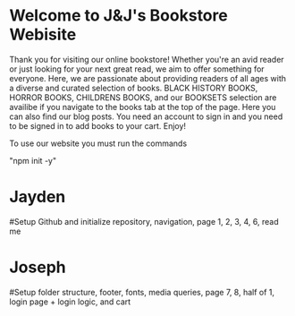 # Welcome to J&J's Bookstore Webisite
Thank you for visiting our online bookstore! Whether you're an avid reader or just looking for your next great read, we aim to offer something for everyone. Here, we are passionate about providing readers of all ages with a diverse and curated selection of books. BLACK HISTORY BOOKS, HORROR BOOKS, CHILDRENS BOOKS, and our BOOKSETS selection are availibe if you navigate to the books tab at the top of the page. Here you can also find our blog posts. You need an account to sign in and you need to be signed in to add books to your cart. Enjoy! 

To use our website you must run the commands 

"npm init -y"


# Jayden
#Setup Github and initialize repository, navigation, page 1, 2, 3, 4, 6, read me
# Joseph
#Setup folder structure, footer, fonts, media queries, page 7, 8, half of 1, login page + login logic, and cart 



